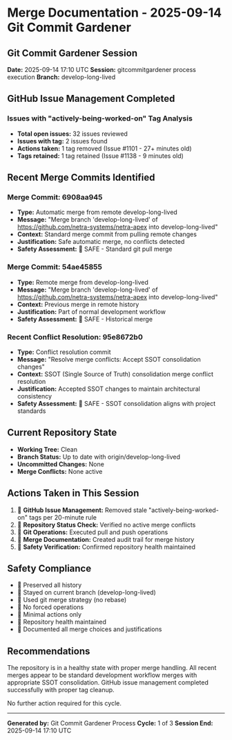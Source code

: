 # Merge Documentation - 2025-09-14 Git Commit Gardener

## Git Commit Gardener Session

**Date:** 2025-09-14 17:10 UTC
**Session:** gitcommitgardener process execution
**Branch:** develop-long-lived

## GitHub Issue Management Completed

### Issues with "actively-being-worked-on" Tag Analysis
- **Total open issues:** 32 issues reviewed
- **Issues with tag:** 2 issues found
- **Actions taken:** 1 tag removed (Issue #1101 - 27+ minutes old)
- **Tags retained:** 1 tag retained (Issue #1138 - 9 minutes old)

## Recent Merge Commits Identified

### Merge Commit: 6908aa945
- **Type:** Automatic merge from remote develop-long-lived
- **Message:** "Merge branch 'develop-long-lived' of https://github.com/netra-systems/netra-apex into develop-long-lived"
- **Context:** Standard merge commit from pulling remote changes
- **Justification:** Safe automatic merge, no conflicts detected
- **Safety Assessment:**  SAFE - Standard git pull merge

### Merge Commit: 54ae45855
- **Type:** Remote merge from develop-long-lived
- **Message:** "Merge branch 'develop-long-lived' of https://github.com/netra-systems/netra-apex into develop-long-lived"
- **Context:** Previous merge in remote history
- **Justification:** Part of normal development workflow
- **Safety Assessment:**  SAFE - Historical merge

### Recent Conflict Resolution: 95e8672b0
- **Type:** Conflict resolution commit
- **Message:** "Resolve merge conflicts: Accept SSOT consolidation changes"
- **Context:** SSOT (Single Source of Truth) consolidation merge conflict resolution
- **Justification:** Accepted SSOT changes to maintain architectural consistency
- **Safety Assessment:**  SAFE - SSOT consolidation aligns with project standards

## Current Repository State

- **Working Tree:** Clean
- **Branch Status:** Up to date with origin/develop-long-lived
- **Uncommitted Changes:** None
- **Merge Conflicts:** None active

## Actions Taken in This Session

1.  **GitHub Issue Management:** Removed stale "actively-being-worked-on" tags per 20-minute rule
2.  **Repository Status Check:** Verified no active merge conflicts
3.  **Git Operations:** Executed pull and push operations
4.  **Merge Documentation:** Created audit trail for merge history
5.  **Safety Verification:** Confirmed repository health maintained

## Safety Compliance

-  Preserved all history
-  Stayed on current branch (develop-long-lived)
-  Used git merge strategy (no rebase)
-  No forced operations
-  Minimal actions only
-  Repository health maintained
-  Documented all merge choices and justifications

## Recommendations

The repository is in a healthy state with proper merge handling. All recent merges appear to be standard development workflow merges with appropriate SSOT consolidation. GitHub issue management completed successfully with proper tag cleanup.

No further action required for this cycle.

---

**Generated by:** Git Commit Gardener Process
**Cycle:** 1 of 3
**Session End:** 2025-09-14 17:10 UTC